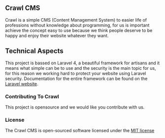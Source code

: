 ## Crawl CMS

Crawl is a simple CMS (Content Management System) to easier life of professions without knowledge about programming, for us is important achieve the concept easy to use because we think people deserve to be happy and enjoy their website whatever they want.

## Technical Aspects

This project is bassed on Laravel 4, a beautiful framework for artisans and it means what simple can be to use and the security is the main topic for us, for this reason we working hard to protect your website using Laravel security.
Documentation for the entire framework can be found on the [Laravel website](http://laravel.com/docs).

### Contributing To Crawl

This project is opensource and we would like you contribute with us.

### License

The Crawl CMS is open-sourced software licensed under the [MIT license](http://opensource.org/licenses/MIT)
